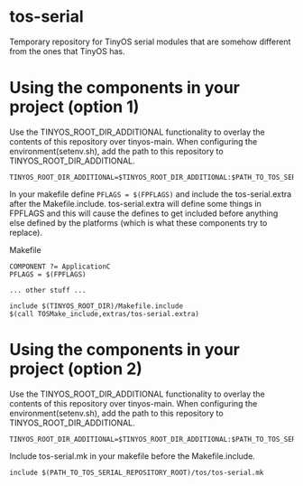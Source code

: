 # tos-serial
Temporary repository for TinyOS serial modules that are somehow different from the ones that TinyOS has.

# Using the components in your project (option 1)

Use the TINYOS_ROOT_DIR_ADDITIONAL functionality to overlay the contents of this repository over
tinyos-main. When configuring the environment(setenv.sh), add the path to this repository to
TINYOS_ROOT_DIR_ADDITIONAL.
```
TINYOS_ROOT_DIR_ADDITIONAL=$TINYOS_ROOT_DIR_ADDITIONAL:$PATH_TO_TOS_SERIAL_REPOSITORY_ROOT
```

In your makefile define ```PFLAGS = $(FPFLAGS)``` and include the tos-serial.extra after
the Makefile.include. tos-serial.extra will define some things in FPFLAGS and this will
cause the defines to get included before anything else defined by the platforms (which is
what these components try to replace).

Makefile
```
COMPONENT ?= ApplicationC
PFLAGS = $(FPFLAGS)

... other stuff ...

include $(TINYOS_ROOT_DIR)/Makefile.include
$(call TOSMake_include,extras/tos-serial.extra)
```

# Using the components in your project (option 2)

Use the TINYOS_ROOT_DIR_ADDITIONAL functionality to overlay the contents of this repository over
tinyos-main. When configuring the environment(setenv.sh), add the path to this repository to
TINYOS_ROOT_DIR_ADDITIONAL.

```
TINYOS_ROOT_DIR_ADDITIONAL=$TINYOS_ROOT_DIR_ADDITIONAL:$PATH_TO_TOS_SERIAL_REPOSITORY_ROOT
```

Include tos-serial.mk in your makefile before the Makefile.include.

```
include $(PATH_TO_TOS_SERIAL_REPOSITORY_ROOT)/tos/tos-serial.mk
```
